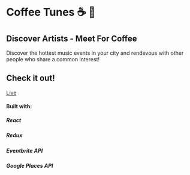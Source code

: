 # Coffee Tunes :coffee: :musical_note:
## Discover Artists - Meet For Coffee
Discover the hottest music events in your city and rendevous with other people who share a common interest!
## Check it out!
[Live](http://coffee-tunes.surge.sh/)
#### Built with:
##### React
##### Redux
##### Eventbrite API
##### Google Places API
